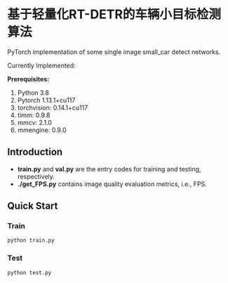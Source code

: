 # 基于轻量化RT-DETR的车辆小目标检测算法
PyTorch implementation of some single image small_car detect networks. 

Currently Implemented:


**Prerequisites:**
1. Python 3.8 
2. Pytorch 1.13.1+cu117
3. torchvision: 0.14.1+cu117
4. timm: 0.9.8
5. mmcv: 2.1.0
6. mmengine: 0.9.0



## Introduction
- **train.py** and **val.py** are the entry codes for training and testing, respectively.
- **./get_FPS.py** contains image quality evaluation metrics, i.e., FPS.


## Quick Start
### Train
```
python train.py
```
### Test
```
python test.py
```
